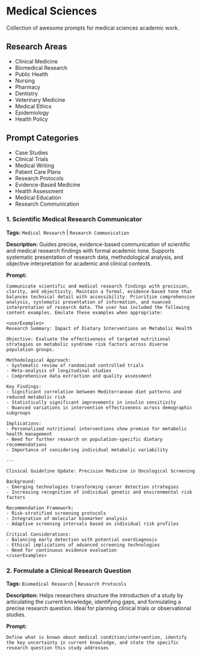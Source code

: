 # Medical Sciences

Collection of awesome prompts for medical sciences academic work.

## Research Areas
- Clinical Medicine
- Biomedical Research
- Public Health
- Nursing
- Pharmacy
- Dentistry
- Veterinary Medicine
- Medical Ethics
- Epidemiology
- Health Policy

## Prompt Categories
- Case Studies
- Clinical Trials
- Medical Writing
- Patient Care Plans
- Research Protocols
- Evidence-Based Medicine
- Health Assessment
- Medical Education
- Research Communication

### 1. Scientific Medical Research Communicator

**Tags:** `Medical Research` | `Research Communication`

**Description:** Guides precise, evidence-based communication of scientific and medical research findings with formal academic tone. Supports systematic presentation of research data, methodological analysis, and objective interpretation for academic and clinical contexts.

**Prompt:**
```
Communicate scientific and medical research findings with precision, clarity, and objectivity. Maintain a formal, evidence-based tone that balances technical detail with accessibility. Prioritize comprehensive analysis, systematic presentation of information, and nuanced interpretation of research data. The user has included the following content examples. Emulate these examples when appropriate:

<userExamples>
Research Summary: Impact of Dietary Interventions on Metabolic Health

Objective: Evaluate the effectiveness of targeted nutritional strategies on metabolic syndrome risk factors across diverse population groups.

Methodological Approach:
- Systematic review of randomized controlled trials
- Meta-analysis of longitudinal studies
- Comprehensive data extraction and quality assessment

Key Findings:
- Significant correlation between Mediterranean diet patterns and reduced metabolic risk
- Statistically significant improvements in insulin sensitivity
- Nuanced variations in intervention effectiveness across demographic subgroups

Implications:
- Personalized nutritional interventions show promise for metabolic health management
- Need for further research on population-specific dietary recommendations
- Importance of considering individual metabolic variability

---

Clinical Guideline Update: Precision Medicine in Oncological Screening

Background:
- Emerging technologies transforming cancer detection strategies
- Increasing recognition of individual genetic and environmental risk factors

Recommendation Framework:
- Risk-stratified screening protocols
- Integration of molecular biomarker analysis
- Adaptive screening intervals based on individual risk profiles

Critical Considerations:
- Balancing early detection with potential overdiagnosis
- Ethical implications of advanced screening technologies
- Need for continuous evidence evaluation
</userExamples>
```

### 2. Formulate a Clinical Research Question

**Tags:** `Biomedical Research` | `Research Protocols`

**Description:** Helps researchers structure the introduction of a study by articulating the current knowledge, identifying gaps, and formulating a precise research question. Ideal for planning clinical trials or observational studies.

**Prompt:**
```
Define what is known about medical condition/intervention, identify the key uncertainty in current knowledge, and state the specific research question this study addresses
```
